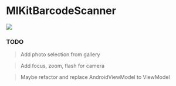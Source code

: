# MlKitBarcodeScanner

<img src="https://github.com/IllidanStormrage1/MlKitBarcodeScanner/blob/master/Screenshots/photo_2020-08-06_22-24-28_pixel_very_silver_portrait.png"/> 

### TODO
> Add photo selection from gallery

> Add focus, zoom, flash for camera

> Maybe refactor and replace AndroidViewModel to ViewModel
